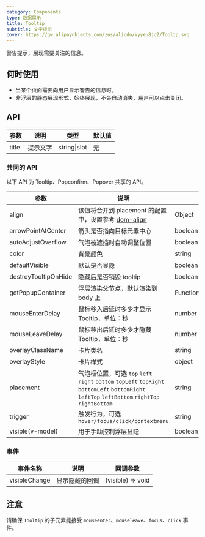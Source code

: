 ```yaml
---
category: Components
type: 数据展示
title: Tooltip
subtitle: 文字提示
cover: https://gw.alipayobjects.com/zos/alicdn/Vyyeu8jq2/Tooltp.svg
---
```


警告提示，展现需要关注的信息。

## 何时使用

- 当某个页面需要向用户显示警告的信息时。
- 非浮层的静态展现形式，始终展现，不会自动消失，用户可以点击关闭。

## API

| 参数  | 说明     | 类型         | 默认值 |
| ----- | -------- | ------------ | ------ |
| title | 提示文字 | string\|slot | 无     |

### 共同的 API

以下 API 为 Tooltip、Popconfirm、Popover 共享的 API。

| 参数 | 说明 | 类型 | 默认值 |
| --- | --- | --- | --- |
| align | 该值将合并到 placement 的配置中，设置参考 [dom-align](https://github.com/yiminghe/dom-align) | Object | 无 |
| arrowPointAtCenter | 箭头是否指向目标元素中心 | boolean | `false` |
| autoAdjustOverflow | 气泡被遮挡时自动调整位置 | boolean | `true` |
| color | 背景颜色 | string | 无 |
| defaultVisible | 默认是否显隐 | boolean | false |
| destroyTooltipOnHide | 隐藏后是否销毁 tooltip | boolean | false |
| getPopupContainer | 浮层渲染父节点，默认渲染到 body 上 | Function(triggerNode) | () => document.body |
| mouseEnterDelay | 鼠标移入后延时多少才显示 Tooltip，单位：秒 | number | 0.1 |
| mouseLeaveDelay | 鼠标移出后延时多少才隐藏 Tooltip，单位：秒 | number | 0.1 |
| overlayClassName | 卡片类名 | string | 无 |
| overlayStyle | 卡片样式 | object | 无 |
| placement | 气泡框位置，可选 `top` `left` `right` `bottom` `topLeft` `topRight` `bottomLeft` `bottomRight` `leftTop` `leftBottom` `rightTop` `rightBottom` | string | top |
| trigger | 触发行为，可选 `hover/focus/click/contextmenu` | string | hover |
| visible(v-model) | 用于手动控制浮层显隐 | boolean | false |

### 事件

| 事件名称      | 说明           | 回调参数          |
| ------------- | -------------- | ----------------- |
| visibleChange | 显示隐藏的回调 | (visible) => void |

## 注意

请确保 `Tooltip` 的子元素能接受 `mouseenter`、`mouseleave`、`focus`、`click` 事件。
